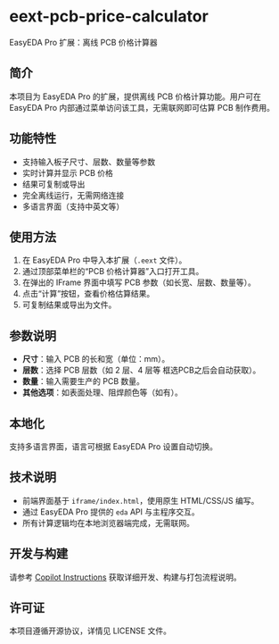 # eext-pcb-price-calculator

EasyEDA Pro 扩展：离线 PCB 价格计算器

## 简介

本项目为 EasyEDA Pro 的扩展，提供离线 PCB 价格计算功能。用户可在 EasyEDA Pro 内部通过菜单访问该工具，无需联网即可估算 PCB 制作费用。

## 功能特性

- 支持输入板子尺寸、层数、数量等参数
- 实时计算并显示 PCB 价格
- 结果可复制或导出
- 完全离线运行，无需网络连接
- 多语言界面（支持中英文等）

## 使用方法

1. 在 EasyEDA Pro 中导入本扩展（`.eext` 文件）。
2. 通过顶部菜单栏的“PCB 价格计算器”入口打开工具。
3. 在弹出的 IFrame 界面中填写 PCB 参数（如长宽、层数、数量等）。
4. 点击“计算”按钮，查看价格估算结果。
5. 可复制结果或导出为文件。

## 参数说明

- **尺寸**：输入 PCB 的长和宽（单位：mm）。
- **层数**：选择 PCB 层数（如 2 层、4 层等 框选PCB之后会自动获取）。
- **数量**：输入需要生产的 PCB 数量。
- **其他选项**：如表面处理、阻焊颜色等（如有）。

## 本地化

支持多语言界面，语言可根据 EasyEDA Pro 设置自动切换。

## 技术说明

- 前端界面基于 `iframe/index.html`，使用原生 HTML/CSS/JS 编写。
- 通过 EasyEDA Pro 提供的 `eda` API 与主程序交互。
- 所有计算逻辑均在本地浏览器端完成，无需联网。

## 开发与构建

请参考 [Copilot Instructions](./.github/copilot-instructions.md) 获取详细开发、构建与打包流程说明。

## 许可证

本项目遵循开源协议，详情见 LICENSE 文件。
